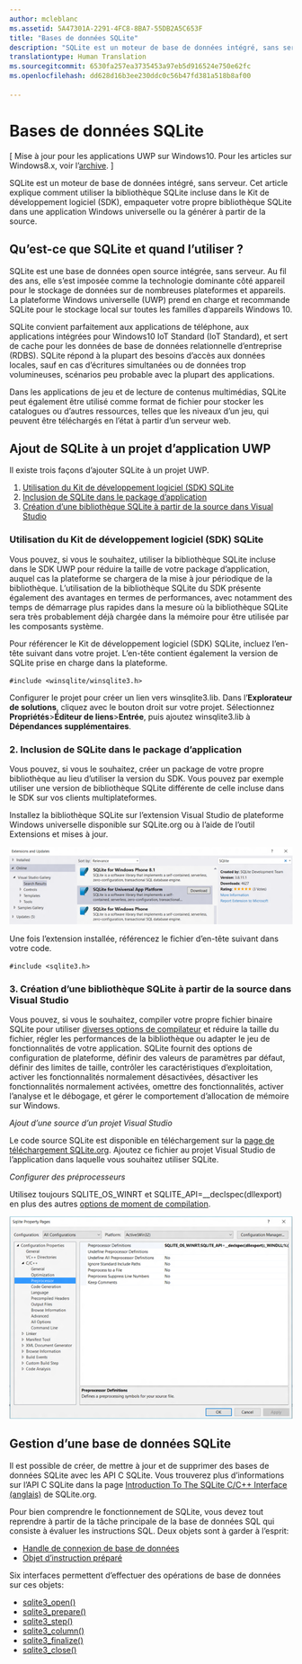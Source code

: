 ```yaml
---
author: mcleblanc
ms.assetid: 5A47301A-2291-4FC8-8BA7-55DB2A5C653F
title: "Bases de données SQLite"
description: "SQLite est un moteur de base de données intégré, sans serveur. Cet article explique comment utiliser la bibliothèque SQLite incluse dans le Kit de développement logiciel (SDK), empaqueter votre propre bibliothèque SQLite dans une application Windows universelle ou la générer à partir de la source."
translationtype: Human Translation
ms.sourcegitcommit: 6530fa257ea3735453a97eb5d916524e750e62fc
ms.openlocfilehash: dd628d16b3ee230ddc0c56b47fd381a518b8af00

---
```

# Bases de données SQLite

\[ Mise à jour pour les applications UWP sur Windows10. Pour les articles sur Windows8.x, voir l’[archive](http://go.microsoft.com/fwlink/p/?linkid=619132). \]


SQLite est un moteur de base de données intégré, sans serveur. Cet article explique comment utiliser la bibliothèque SQLite incluse dans le Kit de développement logiciel (SDK), empaqueter votre propre bibliothèque SQLite dans une application Windows universelle ou la générer à partir de la source.

## Qu’est-ce que SQLite et quand l’utiliser ?

SQLite est une base de données open source intégrée, sans serveur. Au fil des ans, elle s’est imposée comme la technologie dominante côté appareil pour le stockage de données sur de nombreuses plateformes et appareils. La plateforme Windows universelle (UWP) prend en charge et recommande SQLite pour le stockage local sur toutes les familles d’appareils Windows 10.

SQLite convient parfaitement aux applications de téléphone, aux applications intégrées pour Windows10 IoT Standard (IoT Standard), et sert de cache pour les données de base de données relationnelle d’entreprise (RDBS). SQLite répond à la plupart des besoins d’accès aux données locales, sauf en cas d’écritures simultanées ou de données trop volumineuses, scénarios peu probable avec la plupart des applications.

Dans les applications de jeu et de lecture de contenus multimédias, SQLite peut également être utilisé comme format de fichier pour stocker les catalogues ou d’autres ressources, telles que les niveaux d’un jeu, qui peuvent être téléchargés en l’état à partir d’un serveur web.

## Ajout de SQLite à un projet d’application UWP

Il existe trois façons d’ajouter SQLite à un projet UWP.

1.  [Utilisation du Kit de développement logiciel (SDK) SQLite](#using-the-sdk-sqlite)
2.  [Inclusion de SQLite dans le package d’application](#including-sqlite-in-the-app-package)
3.  [Création d’une bibliothèque SQLite à partir de la source dans Visual Studio](#building-sqlite-from-source-in-visual-studio)

### Utilisation du Kit de développement logiciel (SDK) SQLite

Vous pouvez, si vous le souhaitez, utiliser la bibliothèque SQLite incluse dans le SDK UWP pour réduire la taille de votre package d’application, auquel cas la plateforme se chargera de la mise à jour périodique de la bibliothèque. L’utilisation de la bibliothèque SQLite du SDK présente également des avantages en termes de performances, avec notamment des temps de démarrage plus rapides dans la mesure où la bibliothèque SQLite sera très probablement déjà chargée dans la mémoire pour être utilisée par les composants système.

Pour référencer le Kit de développement logiciel (SDK) SQLite, incluez l’en-tête suivant dans votre projet. L’en-tête contient également la version de SQLite prise en charge dans la plateforme.

`#include <winsqlite/winsqlite3.h>`

Configurer le projet pour créer un lien vers winsqlite3.lib. Dans l’**Explorateur de solutions**, cliquez avec le bouton droit sur votre projet. Sélectionnez **Propriétés**&gt;**Éditeur de liens**&gt;**Entrée**, puis ajoutez winsqlite3.lib à **Dépendances supplémentaires**.

### 2. Inclusion de SQLite dans le package d’application

Vous pouvez, si vous le souhaitez, créer un package de votre propre bibliothèque au lieu d’utiliser la version du SDK. Vous pouvez par exemple utiliser une version de bibliothèque SQLite différente de celle incluse dans le SDK sur vos clients multiplateformes.

Installez la bibliothèque SQLite sur l’extension Visual Studio de plateforme Windows universelle disponible sur SQLite.org ou à l’aide de l’outil Extensions et mises à jour.

![Écran Extensions et mises à jour](./images/extensions-and-updates.png)

Une fois l’extension installée, référencez le fichier d’en-tête suivant dans votre code.

`#include <sqlite3.h>`

### 3. Création d’une bibliothèque SQLite à partir de la source dans Visual Studio

Vous pouvez, si vous le souhaitez, compiler votre propre fichier binaire SQLite pour utiliser [diverses options de compilateur](http://www.sqlite.org/compile.html) et réduire la taille du fichier, régler les performances de la bibliothèque ou adapter le jeu de fonctionnalités de votre application. SQLite fournit des options de configuration de plateforme, définir des valeurs de paramètres par défaut, définir des limites de taille, contrôler les caractéristiques d’exploitation, activer les fonctionnalités normalement désactivées, désactiver les fonctionnalités normalement activées, omettre des fonctionnalités, activer l’analyse et le débogage, et gérer le comportement d’allocation de mémoire sur Windows.

*Ajout d’une source d’un projet Visual Studio*

Le code source SQLite est disponible en téléchargement sur la [page de téléchargement SQLite.org](https://www.sqlite.org/download.html). Ajoutez ce fichier au projet Visual Studio de l’application dans laquelle vous souhaitez utiliser SQLite.

*Configurer des préprocesseurs*

Utilisez toujours SQLITE\_OS\_WINRT et SQLITE\_API=\_\_declspec(dllexport) en plus des autres [options de moment de compilation](http://www.sqlite.org/compile.html).

![Écran Pages de propriétés SQLite](./images/property-pages.png)

## Gestion d’une base de données SQLite

Il est possible de créer, de mettre à jour et de supprimer des bases de données SQLite avec les API C SQLite. Vous trouverez plus d’informations sur l’API C SQLite dans la page [Introduction To The SQLite C/C++ Interface (anglais)](http://www.sqlite.org/cintro.html) de SQLite.org.

Pour bien comprendre le fonctionnement de SQLite, vous devez tout reprendre à partir de la tâche principale de la base de données SQL qui consiste à évaluer les instructions SQL. Deux objets sont à garder à l’esprit:

-   [Handle de connexion de base de données](https://www.sqlite.org/c3ref/sqlite3.html)
-   [Objet d’instruction préparé](https://www.sqlite.org/c3ref/stmt.html)

Six interfaces permettent d’effectuer des opérations de base de données sur ces objets:

-   [sqlite3\_open()](https://web.archive.org/web/20141228070025/http:/www.sqlite.org/c3ref/open.html)
-   [sqlite3\_prepare()](https://web.archive.org/web/20141228070025/http:/www.sqlite.org/c3ref/prepare.html)
-   [sqlite3\_step()](https://web.archive.org/web/20141228070025/http:/www.sqlite.org/c3ref/step.html)
-   [sqlite3\_column()](https://web.archive.org/web/20141228070025/http:/www.sqlite.org/c3ref/column_blob.html)
-   [sqlite3\_finalize()](https://web.archive.org/web/20141228070025/http:/www.sqlite.org/c3ref/finalize.html)
-   [sqlite3\_close()](https://web.archive.org/web/20141228070025/http:/www.sqlite.org/c3ref/close.html)

 

 







<!--HONumber=Jun16_HO4-->


